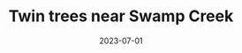 ---
title: "Twin trees near Swamp Creek"
date: 2023-07-01
picture: /assets/content/camera-roll/2023/07/2023-07-01-twin-trees-near-swamp-creek/20230702_014918628_iOS.jpg
thumbnail: /assets/content/camera-roll/2023/07/2023-07-01-twin-trees-near-swamp-creek/20230702_014918628_iOS-thumbnail.jpg
type: picture
tags:
  - tree
  - Swamp Creek
  - Wallace Swamp Creek Park
---